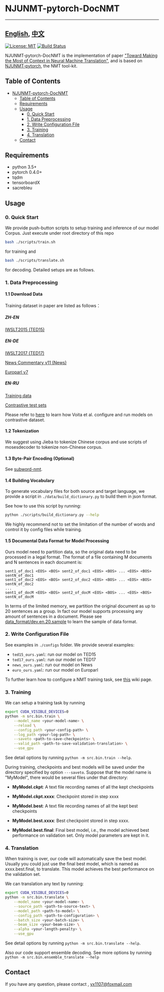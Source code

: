 # NJUNMT-pytorch-DocNMT

---
[English](README.md), [中文](README-zh.md)
---

[![License: MIT](https://img.shields.io/badge/License-MIT-yellow.svg)](https://opensource.org/licenses/MIT) [![Build Status](https://travis-ci.com/whr94621/NJUNMT-pytorch.svg?branch=dev-travis-ci)](https://travis-ci.com/whr94621/NJUNMT-pytorch)

NJUNMT-pytorch-DocNMT is the implementation of paper ["Toward Making the Most of Context in Neural Machine Translation"](https://arxiv.org/abs/2002.07982), and is based on [NJUNMT-pytorch](https://github.com/whr94621/NJUNMT-pytorch), the NMT tool-kit.

## Table of Contents
- [NJUNMT-pytorch-DocNMT](#njunmt-pytorch-docnmt)
    - [Table of Contents](#table-of-contents)
    - [Requirements](#requirements)
    - [Usage](#usage)
        - [0. Quick Start](#0-quick-start)
        - [1. Data Preprocessing](#1-data-preprocessing)
        - [2. Write Configuration File](#2-write-configuration-file)
        - [3. Training](#3-training)
        - [4. Translation](#4-translation)
    - [Contact](#contact)

## Requirements

- python 3.5+
- pytorch 0.4.0+
- tqdm
- tensorboardX
- sacrebleu

## Usage

### 0. Quick Start

We provide push-button scripts to setup training and inference of
our model Corpus. Just execute under root directory of this repo
``` bash
bash ./scripts/train.sh
```
for training and
``` bash
bash ./scripts/translate.sh
```
for decoding.
Detailed setups are as follows.

### 1. Data Preprocessing
#### 1.1 Download Data

Training dataset in paper are listed as follows：
##### ZH-EN
[IWSLT2015 (TED15)](https://wit3.fbk.eu/mt.php?release=2015-01)
##### EN-DE
[IWSLT2017 (TED17)](https://github.com/sameenmaruf/selective-attn/tree/master/data/IWSLT2017)

[News Commentary v11 (News)](http://www.casmacat.eu/corpus/news-commentary.html)

[Europarl v7](https://www.statmt.org/europarl/)

##### EN-RU
[Training data](https://www.dropbox.com/s/5drjpx07541eqst/acl19_good_translation_wrong_in_context.zip)

[Contrastive test sets](https://github.com/lena-voita/good-translation-wrong-in-context/tree/master/consistency_testsets)

Please refer to [here](https://github.com/lena-voita/good-translation-wrong-in-context) to learn how Voita et al. configure and run models on contrastive dataset.

#### 1.2 Tokenization

We suggest using Jieba to tokenize Chinese corpus and use scripts of mosesdecoder to tokenize non-Chinese corpus.

#### 1.3 Byte-Pair Encoding (Optional)

See [subword-nmt](https://github.com/rsennrich/subword-nmt).

#### 1.4 Building Vocabulary

To generate vocabulary files for both source and 
target language, we provide a script in ```./data/build_dictionary.py``` to build them in json format.

See how to use this script by running:
``` bash
python ./scripts/build_dictionary.py --help
```
We highly recommend not to set the limitation of the number of
words and control it by config files while training.

#### 1.5 Documental Data Format for Model Processing

Ours model need to partition data, so the original data need to be processed in a legal format.
The format of a file containing M documents and N sentences in each document is:
```
sent1_of_doc1 <EOS> <BOS> sent2_of_doc1 <EOS> <BOS> ... <EOS> <BOS> sentN_of_doc1
sent1_of_doc2 <EOS> <BOS> sent2_of_doc2 <EOS> <BOS> ... <EOS> <BOS> sentN_of_doc2
...
sent1_of_docM <EOS> <BOS> sent2_of_docM <EOS> <BOS> ... <EOS> <BOS> sentN_of_docM
```
In terms of the limited memory, we partition the original document as up to 20 sentences as a group. In fact our model supports processing any amount of sentences in a document.
Please see [data_format/dev.en.20.sample](data_format\dev.en.20.sample) to learn the sample of data format.

### 2. Write Configuration File

See examples in ```./configs``` folder.  We provide several examples:

- ```ted15_ours.yaml```: run our model on TED15
- ```ted17_ours.yaml```: run our model on TED17
- ```news_ours.yaml```: run our model on News
- ```euro_ours.yaml```: run our model on Europarl

To further learn how to configure a NMT training task, see [this](https://github.com/whr94621/NJUNMT-pytorch/wiki/Configuration) wiki page.

### 3. Training
We can setup a training task by running

``` bash
export CUDA_VISIBLE_DEVICES=0
python -m src.bin.train \
    --model_name <your-model-name> \
    --reload \
    --config_path <your-config-path> \
    --log_path <your-log-path> \
    --saveto <path-to-save-checkpoints> \
    --valid_path <path-to-save-validation-translation> \
    --use_gpu
```

See detail options by running ```python -m src.bin.train --help```.

During training, checkpoints and best models will be saved under the directory specified by option ```---saveto```. Suppose that the model name is "MyModel", there would be several files under that directory:

- **MyModel.ckpt**: A text file recording names of all the kept checkpoints

- **MyModel.ckpt.xxxx**: Checkpoint stored in step xxxx

- **MyModel.best**: A text file recording names of all the kept best checkpoints
  
- **MyModel.best.xxxx**: Best checkpoint stored in step xxxx.
  
- **MyModel.best.final**: Final best model, i.e., the model achieved best performance on validation set. Only model parameters are kept in it.

### 4. Translation

When training is over, our code will automatically save the best model. Usually you could just use the final best model, which is named as xxxx.best.final, to translate. This model achieves the best performance on the validation set.

We can translation any text by running:

``` bash
export CUDA_VISIBLE_DEVICES=0
python -m src.bin.translate \
    --model_name <your-model-name> \
    --source_path <path-to-source-text> \
    --model_path <path-to-model> \
    --config_path <path-to-configuration> \
    --batch_size <your-batch-size> \
    --beam_size <your-beam-size> \
    --alpha <your-length-penalty> \
    --use_gpu
```

See detail options by running ```python -m src.bin.translate --help```.

Also our code support ensemble decoding. See more options by running ```python -m src.bin.ensemble_translate --help```


## Contact

If you have any question, please contact [](), [yx1107@foxmail.com](mailto:yx1107@foxmail.com)
